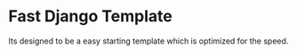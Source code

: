 #  Fast Django Template

Its designed to be a easy starting template which is optimized for the speed.